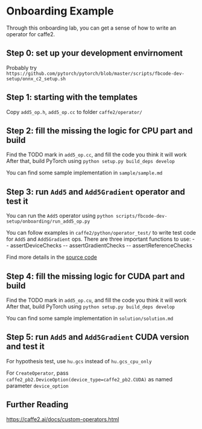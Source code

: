 # Onboarding Example

Through this onboarding lab, you can get a sense of how to write
an operator for caffe2.

## Step 0: set up your development envirnoment

Probably try `https://github.com/pytorch/pytorch/blob/master/scripts/fbcode-dev-setup/onnx_c2_setup.sh`

## Step 1: starting with the templates

Copy `add5_op.h`, `add5_op.cc` to folder `caffe2/operator/`

## Step 2: fill the missing the logic for CPU part and build

Find the TODO mark in `add5_op.cc`, and fill the code you think it will work
After that, build PyTorch using `python setup.py build_deps develop`

You can find some sample implementation in `sample/sample.md`

## Step 3: run `Add5` and `Add5Gradient` operator and test it

You can run the `Add5` operator using `python scripts/fbcode-dev-setup/onboarding/run_add5_op.py`

You can follow examples in `caffe2/python/operator_test/` to write test
code for `Add5` and `Add5Gradient` ops. There are three important functions to use:
-- assertDeviceChecks
-- assertGradientChecks
-- assertReferenceChecks

Find more details in the [source code](https://github.com/pytorch/pytorch/blob/master/caffe2/python/hypothesis_test_util.py)

## Step 4: fill the missing logic for CUDA part and build

Find the TODO mark in `add5_op.cu`, and fill the code you think it will work
After that, build PyTorch using `python setup.py build_deps develop`

You can find some sample implementation in `solution/solution.md`

## Step 5: run `Add5` and `Add5Gradient` CUDA version and test it

For hypothesis test, use `hu.gcs` instead of `hu.gcs_cpu_only`

For `CreateOperator`, pass `caffe2_pb2.DeviceOption(device_type=caffe2_pb2.CUDA)` as
named parameter `device_option`


## Further Reading
https://caffe2.ai/docs/custom-operators.html

